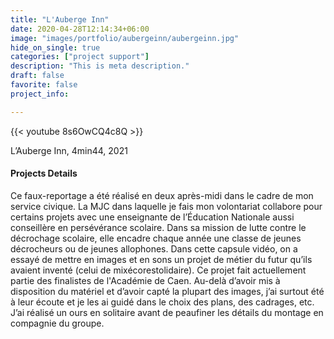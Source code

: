 ```yaml
---
title: "L'Auberge Inn"
date: 2020-04-28T12:14:34+06:00
image: "images/portfolio/aubergeinn/aubergeinn.jpg"
hide_on_single: true
categories: ["project support"]
description: "This is meta description."
draft: false
favorite: false
project_info:

---
```


{{< youtube 8s6OwCQ4c8Q >}}

L’Auberge Inn, 4min44, 2021


#### Projects Details

Ce faux-reportage a été réalisé en deux après-midi dans le cadre de mon service civique. La MJC dans laquelle je fais mon volontariat   collabore pour certains projets avec une enseignante de l’Éducation Nationale aussi conseillère en persévérance scolaire. Dans sa mission de lutte contre le décrochage scolaire, elle encadre chaque année une classe de jeunes décrocheurs ou de jeunes allophones.   Dans cette capsule vidéo, on a essayé de mettre en images et en sons un projet de métier du futur qu’ils avaient inventé (celui de mixécorestolidaire). Ce projet fait actuellement partie des finalistes de l'Académie de Caen. Au-delà d’avoir mis à disposition du matériel et d’avoir capté la plupart des images, j’ai surtout été à leur écoute et je les ai guidé dans le choix des plans, des cadrages, etc. J’ai réalisé un ours en solitaire avant de peaufiner les détails du montage en compagnie du groupe.